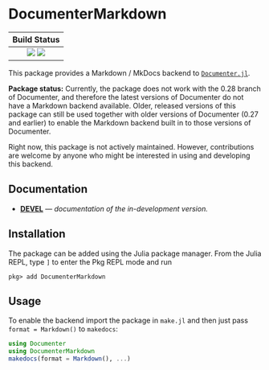 # DocumenterMarkdown

| **Build Status**                                        |
|:-------------------------------------------------------:|
| [![][gha-img]][gha-url] [![][codecov-img]][codecov-url] |

This package provides a Markdown / MkDocs backend to [`Documenter.jl`][documenter].

**Package status:** Currently, the package does not work with the 0.28 branch of Documenter, and
therefore the latest versions of Documenter do not have a Markdown backend available.
Older, released versions of this package can still be used together with older versions of Documenter (0.27
and earlier) to enable the Markdown backend built in to those versions of Documenter.

Right now, this package is not actively maintained. However, contributions are welcome by anyone
who might be interested in using and developing this backend.

## Documentation

- [**DEVEL**][docs-dev-url] &mdash; *documentation of the in-development version.*

## Installation

The package can be added using the Julia package manager. From the Julia REPL, type `]` to
enter the Pkg REPL mode and run

```
pkg> add DocumenterMarkdown
```

## Usage

To enable the backend import the package in `make.jl` and then just pass `format = Markdown()`
to `makedocs`:

```julia
using Documenter
using DocumenterMarkdown
makedocs(format = Markdown(), ...)
```

[documenter]: https://github.com/JuliaDocs/Documenter.jl
[documenter-docs]: https://juliadocs.github.io/Documenter.jl/stable/

[docs-stable-img]: https://img.shields.io/badge/docs-stable-blue.svg
[docs-stable-url]: https://juliadocs.github.io/DocumenterMarkdown.jl/stable

[docs-dev-img]: https://img.shields.io/badge/docs-dev-blue.svg
[docs-dev-url]: https://juliadocs.github.io/DocumenterMarkdown.jl/dev

[gha-img]: https://github.com/JuliaDocs/DocumenterMarkdown.jl/actions/workflows/CI.yml/badge.svg?branch=master
[gha-url]: https://github.com/JuliaDocs/DocumenterMarkdown.jl/actions/workflows/CI.yml

[codecov-img]: https://codecov.io/gh/JuliaDocs/DocumenterMarkdown.jl/branch/master/graph/badge.svg
[codecov-url]: https://codecov.io/gh/JuliaDocs/DocumenterMarkdown.jl

